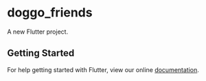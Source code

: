 # doggo_friends

A new Flutter project.

## Getting Started

For help getting started with Flutter, view our online
[documentation](https://flutter.io/).
